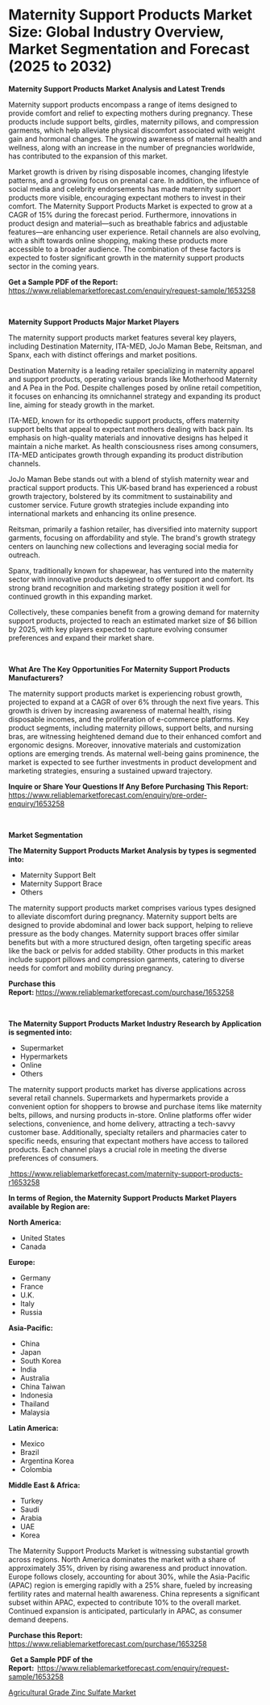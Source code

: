 <p><h1>Maternity Support Products Market Size: Global Industry Overview, Market Segmentation and Forecast (2025 to 2032)</h1></p><p><strong>Maternity Support Products Market Analysis and Latest Trends</strong></p>
<p><p>Maternity support products encompass a range of items designed to provide comfort and relief to expecting mothers during pregnancy. These products include support belts, girdles, maternity pillows, and compression garments, which help alleviate physical discomfort associated with weight gain and hormonal changes. The growing awareness of maternal health and wellness, along with an increase in the number of pregnancies worldwide, has contributed to the expansion of this market.</p><p>Market growth is driven by rising disposable incomes, changing lifestyle patterns, and a growing focus on prenatal care. In addition, the influence of social media and celebrity endorsements has made maternity support products more visible, encouraging expectant mothers to invest in their comfort. The Maternity Support Products Market is expected to grow at a CAGR of 15% during the forecast period. Furthermore, innovations in product design and material—such as breathable fabrics and adjustable features—are enhancing user experience. Retail channels are also evolving, with a shift towards online shopping, making these products more accessible to a broader audience. The combination of these factors is expected to foster significant growth in the maternity support products sector in the coming years.</p></p>
<p><strong>Get a Sample PDF of the Report:&nbsp;</strong> <a href="https://www.reliablemarketforecast.com/enquiry/request-sample/1653258?utm_campaign=3130&utm_medium=2&utm_source=Github&utm_content=ia&utm_term=08032025&utm_id=maternity-support-products">https://www.reliablemarketforecast.com/enquiry/request-sample/1653258</a></p>
<p>&nbsp;</p>
<p><strong>Maternity Support Products Major Market Players</strong></p>
<p><p>The maternity support products market features several key players, including Destination Maternity, ITA-MED, JoJo Maman Bebe, Reitsman, and Spanx, each with distinct offerings and market positions. </p><p>Destination Maternity is a leading retailer specializing in maternity apparel and support products, operating various brands like Motherhood Maternity and A Pea in the Pod. Despite challenges posed by online retail competition, it focuses on enhancing its omnichannel strategy and expanding its product line, aiming for steady growth in the market.</p><p>ITA-MED, known for its orthopedic support products, offers maternity support belts that appeal to expectant mothers dealing with back pain. Its emphasis on high-quality materials and innovative designs has helped it maintain a niche market. As health consciousness rises among consumers, ITA-MED anticipates growth through expanding its product distribution channels.</p><p>JoJo Maman Bebe stands out with a blend of stylish maternity wear and practical support products. This UK-based brand has experienced a robust growth trajectory, bolstered by its commitment to sustainability and customer service. Future growth strategies include expanding into international markets and enhancing its online presence.</p><p>Reitsman, primarily a fashion retailer, has diversified into maternity support garments, focusing on affordability and style. The brand's growth strategy centers on launching new collections and leveraging social media for outreach.</p><p>Spanx, traditionally known for shapewear, has ventured into the maternity sector with innovative products designed to offer support and comfort. Its strong brand recognition and marketing strategy position it well for continued growth in this expanding market.</p><p>Collectively, these companies benefit from a growing demand for maternity support products, projected to reach an estimated market size of $6 billion by 2025, with key players expected to capture evolving consumer preferences and expand their market share.</p></p>
<p>&nbsp;</p>
<p><strong>What Are The Key Opportunities For Maternity Support Products Manufacturers?</strong></p>
<p><p>The maternity support products market is experiencing robust growth, projected to expand at a CAGR of over 6% through the next five years. This growth is driven by increasing awareness of maternal health, rising disposable incomes, and the proliferation of e-commerce platforms. Key product segments, including maternity pillows, support belts, and nursing bras, are witnessing heightened demand due to their enhanced comfort and ergonomic designs. Moreover, innovative materials and customization options are emerging trends. As maternal well-being gains prominence, the market is expected to see further investments in product development and marketing strategies, ensuring a sustained upward trajectory.</p></p>
<p><strong>Inquire or Share Your Questions If Any Before Purchasing This Report:</strong> <a href="https://www.reliablemarketforecast.com/enquiry/pre-order-enquiry/1653258?utm_campaign=3130&utm_medium=2&utm_source=Github&utm_content=ia&utm_term=08032025&utm_id=maternity-support-products">https://www.reliablemarketforecast.com/enquiry/pre-order-enquiry/1653258</a></p>
<p>&nbsp;</p>
<p><strong>Market Segmentation</strong></p>
<p><strong>The Maternity Support Products Market Analysis by types is segmented into:</strong></p>
<p><ul><li>Maternity Support Belt</li><li>Maternity Support Brace</li><li>Others</li></ul></p>
<p><p>The maternity support products market comprises various types designed to alleviate discomfort during pregnancy. Maternity support belts are designed to provide abdominal and lower back support, helping to relieve pressure as the body changes. Maternity support braces offer similar benefits but with a more structured design, often targeting specific areas like the back or pelvis for added stability. Other products in this market include support pillows and compression garments, catering to diverse needs for comfort and mobility during pregnancy.</p></p>
<p><strong>Purchase this Report:&nbsp;</strong><a href="https://www.reliablemarketforecast.com/purchase/1653258?utm_campaign=3130&utm_medium=2&utm_source=Github&utm_content=ia&utm_term=08032025&utm_id=maternity-support-products">https://www.reliablemarketforecast.com/purchase/1653258</a></p>
<p>&nbsp;</p>
<p><strong>The Maternity Support Products Market Industry Research by Application is segmented into:</strong></p>
<p><ul><li>Supermarket</li><li>Hypermarkets</li><li>Online</li><li>Others</li></ul></p>
<p><p>The maternity support products market has diverse applications across several retail channels. Supermarkets and hypermarkets provide a convenient option for shoppers to browse and purchase items like maternity belts, pillows, and nursing products in-store. Online platforms offer wider selections, convenience, and home delivery, attracting a tech-savvy customer base. Additionally, specialty retailers and pharmacies cater to specific needs, ensuring that expectant mothers have access to tailored products. Each channel plays a crucial role in meeting the diverse preferences of consumers.</p></p>
<p><a href="https://www.reliablemarketforecast.com/maternity-support-products-r1653258?utm_campaign=3130&utm_medium=2&utm_source=Github&utm_content=ia&utm_term=08032025&utm_id=maternity-support-products">&nbsp;https://www.reliablemarketforecast.com/maternity-support-products-r1653258</a></p>
<p><strong>In terms of Region, the Maternity Support Products Market Players available by Region are:</strong></p>
<p>
    <p> <strong> North America: </strong>
        <ul>
            <li>United States</li>
            <li>Canada</li>
        </ul>
        </p> 
    <p> <strong> Europe: </strong>
        <ul>
            <li>Germany</li>
            <li>France</li>
            <li>U.K.</li>
            <li>Italy</li>
            <li>Russia</li>
        </ul>
        </p> 
    <p> <strong> Asia-Pacific: </strong>
        <ul>
            <li>China</li>
            <li>Japan</li>
            <li>South Korea</li>
            <li>India</li>
            <li>Australia</li>
            <li>China Taiwan</li>
            <li>Indonesia</li>
            <li>Thailand</li>
            <li>Malaysia</li>
        </ul>
        </p> 
    <p> <strong> Latin America: </strong>
        <ul>
            <li>Mexico</li>
            <li>Brazil</li>
            <li>Argentina Korea</li>
            <li>Colombia</li>
        </ul>
        </p> 
    <p> <strong> Middle East & Africa: </strong>
        <ul>
            <li>Turkey</li>
            <li>Saudi</li>
            <li>Arabia</li>
            <li>UAE</li>
            <li>Korea</li>
        </ul>
    </p>
    </p>
<p><p>The Maternity Support Products Market is witnessing substantial growth across regions. North America dominates the market with a share of approximately 35%, driven by rising awareness and product innovation. Europe follows closely, accounting for about 30%, while the Asia-Pacific (APAC) region is emerging rapidly with a 25% share, fueled by increasing fertility rates and maternal health awareness. China represents a significant subset within APAC, expected to contribute 10% to the overall market. Continued expansion is anticipated, particularly in APAC, as consumer demand deepens.</p></p>
<p><strong>Purchase this Report: </strong><a href="https://www.reliablemarketforecast.com/purchase/1653258?utm_campaign=3130&utm_medium=2&utm_source=Github&utm_content=ia&utm_term=08032025&utm_id=maternity-support-products">https://www.reliablemarketforecast.com/purchase/1653258</a></p>
<p>&nbsp;<strong>Get a Sample PDF of the Report:&nbsp;&nbsp;</strong><a href="https://www.reliablemarketforecast.com/enquiry/request-sample/1653258?utm_campaign=3130&utm_medium=2&utm_source=Github&utm_content=ia&utm_term=08032025&utm_id=maternity-support-products">https://www.reliablemarketforecast.com/enquiry/request-sample/1653258</a></p>
<p><strong></strong></p>
<p><p><a href="https://github.com/daphnyvashdi/Market-Research-Report-List-1/blob/main/agricultural-grade-zinc-sulfate-market.md?utm_campaign=3130&utm_medium=2&utm_source=Github&utm_content=ia&utm_term=08032025&utm_id=maternity-support-products">Agricultural Grade Zinc Sulfate Market</a></p></p>